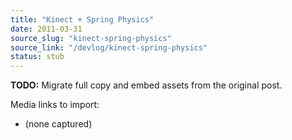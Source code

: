 ```yaml
---
title: "Kinect + Spring Physics"
date: 2011-03-31
source_slug: "kinect-spring-physics"
source_link: "/devlog/kinect-spring-physics"
status: stub
---
```

**TODO:** Migrate full copy and embed assets from the original post.

Media links to import:
- (none captured)
